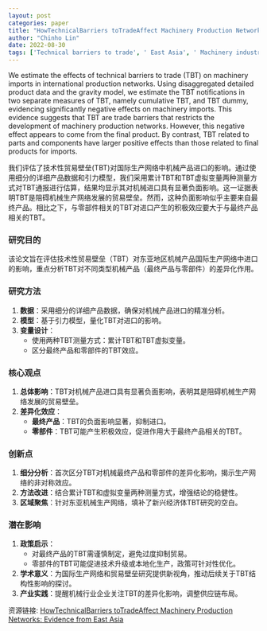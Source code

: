 ```yaml
---
layout: post
categories: paper
title: "HowTechnicalBarriers toTradeAffect Machinery Production Networks: Evidence from East Asia"
author: "Chinho Lin"
date: 2022-08-30
tags: ['Technical barriers to trade', ' East Asia', ' Machinery industry', ' International production networks', ' Fragmentation']
---
```


We estimate the effects of technical barriers to trade (TBT) on machinery imports in international production networks. Using disaggregated detailed product data and the gravity model, we estimate the TBT notifications in two separate measures of TBT, namely cumulative TBT, and TBT dummy, evidencing significantly negative effects on machinery imports. This evidence suggests that TBT are trade barriers that restricts the development of machinery production networks. However, this negative effect appears to come from the final product. By contrast, TBT related to parts and components have larger positive effects than those related to final products for imports.

我们评估了技术性贸易壁垒(TBT)对国际生产网络中机械产品进口的影响。通过使用细分的详细产品数据和引力模型，我们采用累计TBT和TBT虚拟变量两种测量方式对TBT通报进行估算，结果均显示其对机械进口具有显著负面影响。这一证据表明TBT是阻碍机械生产网络发展的贸易壁垒。然而，这种负面影响似乎主要来自最终产品。相比之下，与零部件相关的TBT对进口产生的积极效应要大于与最终产品相关的TBT。

### 研究目的  
该论文旨在评估技术性贸易壁垒（TBT）对东亚地区机械产品国际生产网络中进口的影响，重点分析TBT对不同类型机械产品（最终产品与零部件）的差异化作用。

### 研究方法  
1. **数据**：采用细分的详细产品数据，确保对机械产品进口的精准分析。  
2. **模型**：基于引力模型，量化TBT对进口的影响。  
3. **变量设计**：  
   - 使用两种TBT测量方式：累计TBT和TBT虚拟变量。  
   - 区分最终产品和零部件的TBT效应。  

### 核心观点  
1. **总体影响**：TBT对机械产品进口具有显著负面影响，表明其是阻碍机械生产网络发展的贸易壁垒。  
2. **差异化效应**：  
   - **最终产品**：TBT的负面影响显著，抑制进口。  
   - **零部件**：TBT可能产生积极效应，促进作用大于最终产品相关的TBT。  

### 创新点  
1. **细分分析**：首次区分TBT对机械最终产品和零部件的差异化影响，揭示生产网络的非对称效应。  
2. **方法改进**：结合累计TBT和虚拟变量两种测量方式，增强结论的稳健性。  
3. **区域聚焦**：针对东亚机械生产网络，填补了新兴经济体TBT研究的空白。  

### 潜在影响  
1. **政策启示**：  
   - 对最终产品的TBT需谨慎制定，避免过度抑制贸易。  
   - 零部件的TBT可能促进技术升级或本地化生产，政策可针对性优化。  
2. **学术意义**：为国际生产网络和贸易壁垒研究提供新视角，推动后续关于TBT结构性影响的探讨。  
3. **产业实践**：提醒机械行业企业关注TBT的差异化影响，调整供应链布局。

资源链接: [HowTechnicalBarriers toTradeAffect Machinery Production Networks: Evidence from East Asia](https://papers.ssrn.com/sol3/papers.cfm?abstract_id=4204242)
